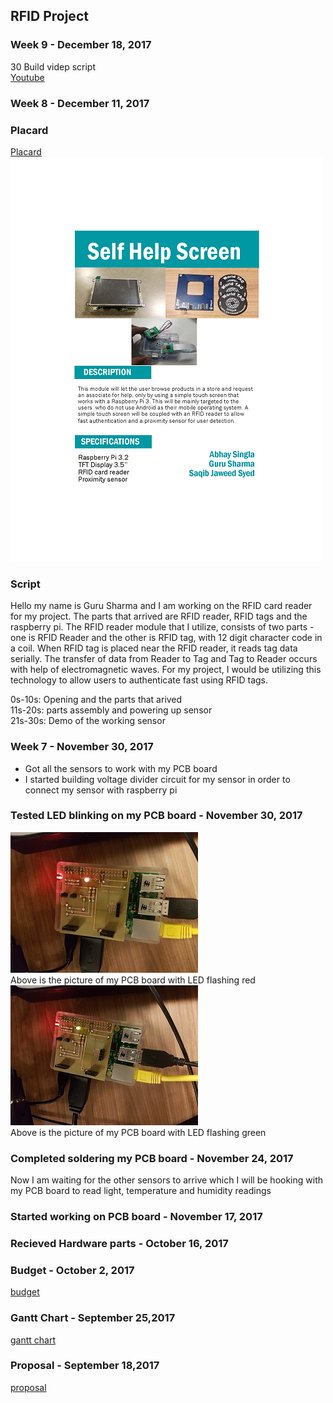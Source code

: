 RFID Project
------------
### Week 9 - December 18, 2017
30 Build videp script<br>
[Youtube](https://www.youtube.com/watch?v=5qLQqCEe3fY&feature=youtu.be)<br>

### Week 8 - December 11, 2017
### Placard
[Placard](https://github.com/gurusharma/RFID/blob/master/placard.pdf) <br>
![Alt text](https://github.com/gurusharma/RFID/blob/master/placard.png?raw=true "PCB Board LED working")<br>
### Script
Hello my name is Guru Sharma and I am working on the RFID card reader for my project. The parts that arrived are RFID reader, RFID tags and the raspberry pi. The RFID reader module that I utilize, consists of two parts - one is RFID Reader and the other is RFID tag, with 12 digit character code in a coil. When RFID tag is placed near the RFID reader, it reads tag data serially. The transfer of data from Reader to Tag and Tag to Reader occurs with help of electromagnetic waves. For my project, I would be utilizing this technology to allow users to authenticate fast using RFID tags.

0s-10s: Opening and the parts that arived<br>
11s-20s: parts assembly and powering up sensor<br>
21s-30s: Demo of the working sensor<br>
### Week 7 - November 30, 2017
* Got all the sensors to work with my PCB board
* I started building voltage divider circuit for my sensor in order to connect my sensor with raspberry pi
### Tested LED blinking on my PCB board - November 30, 2017
![Alt text](https://github.com/gurusharma/RFID/blob/master/led_red.jpg?raw=true "PCB Board LED working")<br>
Above is the picture of my PCB board with LED flashing red<br>
![Alt text](https://github.com/gurusharma/RFID/blob/master/led_green.jpg?raw=true "PCB Board LED working")<br>
Above is the picture of my PCB board with LED flashing green


### Completed soldering my PCB board - November 24, 2017
Now I am waiting for the other sensors to arrive which I will be hooking with my PCB board to read light, temperature and humidity readings

### Started working on PCB board - November 17, 2017

### Recieved Hardware parts - October 16, 2017

### Budget - October 2, 2017
[budget](https://github.com/gurusharma/RFID/blob/master/Guru_budget.xlsx)

### Gantt Chart - September 25,2017
[gantt chart](https://github.com/gurusharma/RFID/blob/master/GuruSharma.mpp)

### Proposal - September 18,2017
[proposal](https://github.com/gurusharma/RFID/blob/master/ProposalContentStudentNameRev02.xlsx)
